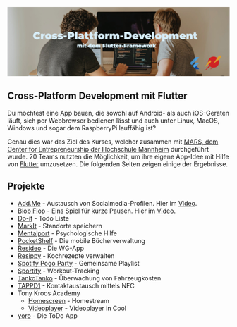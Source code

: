 ![Banner](index_header.jpg)

## Cross-Platform Development mit Flutter
Du möchtest eine App bauen, die sowohl auf Android- als auch iOS-Geräten läuft, sich per Webbrowser bedienen lässt und auch unter Linux, MacOS, Windows und sogar dem RaspberryPi lauffähig ist?

Genau dies war das Ziel des Kurses, welcher zusammen mit 
[MARS, dem Center for Entrepreneurship der Hochschule Mannheim](https://www.startup.hs-mannheim.de/) durchgeführt wurde. 20 Teams nutzten die Möglichkeit, um ihre eigene App-Idee mit Hilfe von [Flutter](https://flutter.dev/) umzusetzen. Die folgenden Seiten zeigen einige der Ergebnisse.

## Projekte
* [Add.Me](add_me.md) - Austausch von Socialmedia-Profilen. Hier im [Video](add_me_qr_scan_demo.mp4).
* [Blob Flop](blobflop.md) - Eins Spiel für kurze Pausen. Hier im [Video](blobflop.mp4).
* [Do-it](doit.md) - Todo Liste
* [MarkIt](markit.md) - Standorte speichern
* [Mentalport](Mentalport.md) - Psychologische Hilfe
* [PocketShelf](pocketShelf.md) - Die mobile Bücherverwaltung
* [Resideo](resideo.md) - Die WG-App
* [Resippy](resippy.md) - Kochrezepte verwalten
* [Spotify Pogo Party](spotify_pogo_party.md) - Gemeinsame Playlist
* [Sportify](sportify.md) - Workout-Tracking
* [TankoTanko](tankotanko.md) - Überwachung von Fahrzeugkosten 
* [TAPPD1](TAPPD1.md) - Kontaktaustausch mittels NFC
* Tony Kroos Academy
  * [Homescreen](tka-homestream.md) - Homestream
  * [Videoplayer](TKAvideoplayer.md) - Videoplayer in Cool
* [yoro](yoro.md) - Die ToDo App
